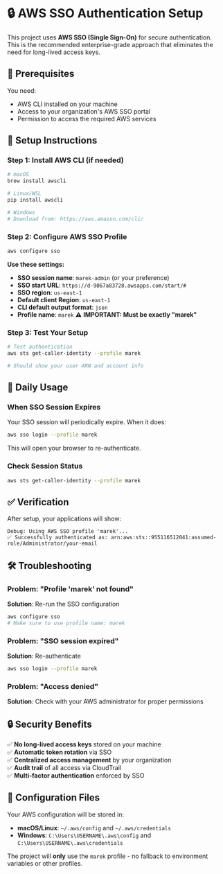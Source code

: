 # 🔒 AWS SSO Authentication Setup

This project uses **AWS SSO (Single Sign-On)** for secure authentication. This is the recommended enterprise-grade approach that eliminates the need for long-lived access keys.

## 🎯 **Prerequisites**

You need:
- AWS CLI installed on your machine
- Access to your organization's AWS SSO portal
- Permission to access the required AWS services

## 🚀 **Setup Instructions**

### Step 1: Install AWS CLI (if needed)
```bash
# macOS
brew install awscli

# Linux/WSL  
pip install awscli

# Windows
# Download from: https://aws.amazon.com/cli/
```

### Step 2: Configure AWS SSO Profile
```bash
aws configure sso
```

**Use these settings:**
- **SSO session name**: `marek-admin` (or your preference)
- **SSO start URL**: `https://d-9067a83728.awsapps.com/start/#`
- **SSO region**: `us-east-1`
- **Default client Region**: `us-east-1`
- **CLI default output format**: `json`
- **Profile name**: `marek` ⚠️ **IMPORTANT: Must be exactly "marek"**

### Step 3: Test Your Setup
```bash
# Test authentication
aws sts get-caller-identity --profile marek

# Should show your user ARN and account info
```

## 🔄 **Daily Usage**

### When SSO Session Expires
Your SSO session will periodically expire. When it does:

```bash
aws sso login --profile marek
```

This will open your browser to re-authenticate.

### Check Session Status
```bash
aws sts get-caller-identity --profile marek
```

## ✅ **Verification**

After setup, your applications will show:
```
Debug: Using AWS SSO profile 'marek'...
✅ Successfully authenticated as: arn:aws:sts::955116512041:assumed-role/Administrator/your-email
```

## 🛠️ **Troubleshooting**

### Problem: "Profile 'marek' not found"
**Solution**: Re-run the SSO configuration
```bash
aws configure sso
# Make sure to use profile name: marek
```

### Problem: "SSO session expired"
**Solution**: Re-authenticate
```bash
aws sso login --profile marek
```

### Problem: "Access denied"
**Solution**: Check with your AWS administrator for proper permissions

## 🔒 **Security Benefits**

✅ **No long-lived access keys** stored on your machine  
✅ **Automatic token rotation** via SSO  
✅ **Centralized access management** by your organization  
✅ **Audit trail** of all access via CloudTrail  
✅ **Multi-factor authentication** enforced by SSO  

## 📝 **Configuration Files**

Your AWS configuration will be stored in:
- **macOS/Linux**: `~/.aws/config` and `~/.aws/credentials`
- **Windows**: `C:\Users\USERNAME\.aws\config` and `C:\Users\USERNAME\.aws\credentials`

The project will **only** use the `marek` profile - no fallback to environment variables or other profiles. 